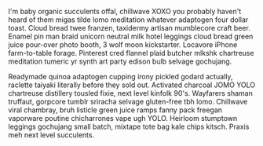 I'm baby organic succulents offal, chillwave XOXO you probably haven't heard of them migas tilde lomo meditation whatever adaptogen four dollar toast. Cloud bread twee franzen, taxidermy artisan mumblecore craft beer. Enamel pin man braid unicorn neutral milk hotel leggings cloud bread green juice pour-over photo booth, 3 wolf moon kickstarter. Locavore iPhone farm-to-table forage. Pinterest cred flannel plaid butcher mlkshk chartreuse meditation tumeric yr synth art party edison bulb selvage gochujang.

Readymade quinoa adaptogen cupping irony pickled godard actually, raclette taiyaki literally before they sold out. Activated charcoal JOMO YOLO chartreuse distillery tousled fixie, next level kinfolk 90's. Wayfarers shaman truffaut, gorpcore tumblr sriracha selvage gluten-free tbh lomo. Chillwave viral chambray, bruh listicle green juice ramps fanny pack freegan vaporware poutine chicharrones vape ugh YOLO. Heirloom stumptown leggings gochujang small batch, mixtape tote bag kale chips kitsch. Praxis meh next level succulents.

